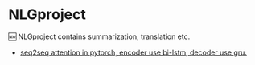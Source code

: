 # NLGproject
🆕  NLGproject contains summarization, translation etc.
+ [seq2seq attention in pytorch, encoder use bi-lstm, decoder use gru.](https://github.com/RobertMarton/NLGproject/blob/main/Seq2Seq.ipynb)

